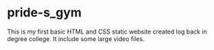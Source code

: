 # pride-s_gym
This is my first basic HTML and CSS static website created log back in degree college.
It include some large video files.
